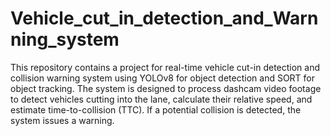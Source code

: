 # Vehicle_cut_in_detection_and_Warnning_system
 This repository contains a project for real-time vehicle cut-in detection and collision warning system using YOLOv8 for object detection and SORT for object tracking. The system is designed to process dashcam video footage to detect vehicles cutting into the lane, calculate their relative speed, and estimate time-to-collision (TTC). If a potential collision is detected, the system issues a warning.
